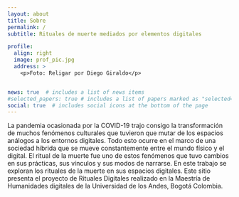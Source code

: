 ```yaml
---
layout: about
title: Sobre
permalink: /
subtitle: Rituales de muerte mediados por elementos digitales

profile:
  align: right
  image: prof_pic.jpg
  address: >
    <p>Foto: Religar por Diego Giraldo</p>


news: true  # includes a list of news items
#selected_papers: true # includes a list of papers marked as "selected={true}"
social: true  # includes social icons at the bottom of the page
---
```


La pandemia ocasionada por la COVID-19 trajo consigo la transformación de muchos fenómenos culturales que tuvieron que mutar de los espacios análogos a los entornos digitales. Todo esto ocurre en el marco de una sociedad híbrida que se mueve constantemente entre el mundo físico y el digital. El ritual de la muerte fue uno de estos fenómenos que tuvo cambios en sus prácticas, sus vínculos y sus modos de narrarse. En este trabajo se exploran los rituales de la muerte en sus espacios digitales.
Este sitio presenta el proyecto de Rituales Digitales realizado en la Maestría de Humanidades digitales de la Universidad de los Andes, Bogotá Colombia.
